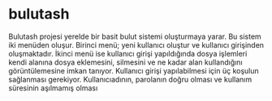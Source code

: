 # bulutash
Bulutash projesi yerelde bir basit bulut sistemi oluşturmaya yarar. Bu sistem iki menüden oluşur. Birinci menü; yeni kullanıcı oluştur ve kullanıcı girişinden oluşmaktadır. İkinci menü ise kullanıcı girişi yapıldığında dosya işlemleri kendi alanına dosya eklemesini, silmesini ve ne kadar alan kullandığını görüntülemesine imkan tanıyor.
Kullanıcı girişi yapılabilmesi için üç koşulun sağlanması gerekiyor. Kullanıcıadının, parolanın doğru olması ve kullanım süresinin aşılmamış olması 
